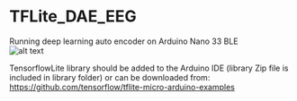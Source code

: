 # TFLite_DAE_EEG
Running deep learning auto encoder on Arduino Nano 33 BLE          
![alt text](images/arduino_nano_33.png)         

TensorflowLite library should be added to the Arduino IDE (library Zip file is included in library folder) or can be downloaded from: https://github.com/tensorflow/tflite-micro-arduino-examples   

